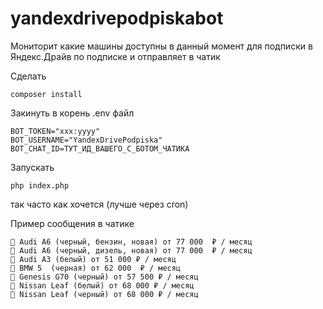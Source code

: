# yandexdrivepodpiskabot
Мониторит какие машины доступны в данный момент для подписки в Яндекс.Драйв по подписке и отправляет в чатик

Сделать 
```
composer install
```

Закинуть в корень .env файл
```
BOT_TOKEN="xxx:yyyy"
BOT_USERNAME="YandexDrivePodpiska"
BOT_CHAT_ID=ТУТ_ИД_ВАШЕГО_С_БОТОМ_ЧАТИКА
```

Запускать
```
php index.php
```
так часто как хочется (лучше через cron)



Пример сообщения в чатике
```
🚗 Audi A6 (черный, бензин, новая) от 77 000  ₽ / месяц
🚗 Audi A6 (черный, дизель, новая) от 77 000  ₽ / месяц
🚗 Audi A3 (белый) от 51 000 ₽ / месяц
🚗 BMW 5  (черная) от 62 000  ₽ / месяц
🚗 Genesis G70 (черный) от 57 500 ₽ / месяц
🚗 Nissan Leaf (белый) от 68 000 ₽ / месяц
🚗 Nissan Leaf (черный) от 68 000 ₽ / месяц
```
